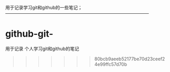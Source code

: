 用于记录学习git和github的一些笔记；
————————————————————————————————

# github-git-
用于记录 个人学习git和github的笔记
>>>>>>> 80bcb9aeeb52177be70d23ceef24e99ffc57d70b
